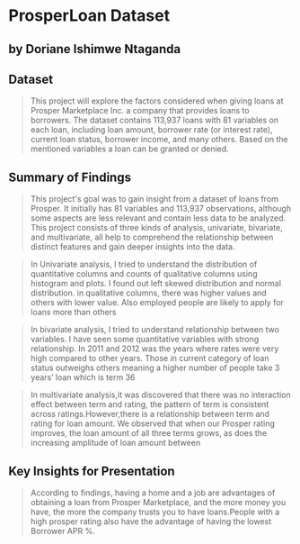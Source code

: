 # ProsperLoan Dataset
## by Doriane Ishimwe Ntaganda


## Dataset

> This project will explore the factors considered when giving loans at Prosper Marketplace Inc. a company that provides loans to borrowers. 
The dataset contains 113,937 loans with 81 variables on each loan, including loan amount, borrower rate (or interest rate), current loan status, 
borrower income, and many others. Based on the mentioned variables a loan can be granted or denied.


## Summary of Findings

>This project's goal was to gain insight from a dataset of loans from Prosper. 
It initially has 81 variables and 113,937 observations, although some aspects are less relevant and contain less data to be analyzed. 
This project consists of three kinds of analysis, univariate, bivariate, and multivariate, all help to comprehend the relationship 
between distinct features and gain deeper insights into the data.

>In Univariate analysis, I tried to understand the distribution of quantitative columns and counts of qualitative columns using histogram and plots.
 I found out left skewed distribution and normal distribution. in qualitative columns, there was higher values and others with lower value.
 Also employed people are likely to apply for loans more than others

>In bivariate analysis, I tried to understand relationship between two variables.
 I have seen some quantitative variables with strong relationship. 
In 2011 and 2012 was the years where rates were very high compared to other years. 
Those in current category of loan status outweighs others meaning a higher number of people take 3 years’ loan which is term 36

>In multivariate analysis,it was discovered that there was no interaction effect between term and rating,
the pattern of term is consistent across ratings.However,there is a relationship between term and rating for loan amount. 
We observed that when our Prosper rating improves, the loan amount of all three terms grows, as does the increasing amplitude of loan amount between 


## Key Insights for Presentation

> According to findings, having a home and a job are advantages of obtaining a loan from Prosper Marketplace, and the more money you have, 
the more the company trusts you to have loans.People with a high prosper rating also have the advantage of having the lowest Borrower APR %.
